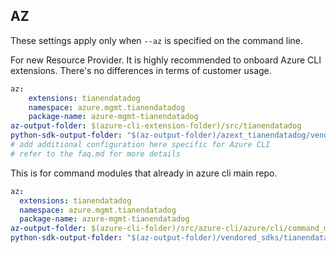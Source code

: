 ## AZ

These settings apply only when `--az` is specified on the command line.

For new Resource Provider. It is highly recommended to onboard Azure CLI extensions. There's no differences in terms of customer usage. 

``` yaml $(az) && $(target-mode) != 'core'
az:
    extensions: tianendatadog
    namespace: azure.mgmt.tianendatadog
    package-name: azure-mgmt-tianendatadog
az-output-folder: $(azure-cli-extension-folder)/src/tianendatadog
python-sdk-output-folder: "$(az-output-folder)/azext_tianendatadog/vendored_sdks/tianendatadog"
# add additional configuration here specific for Azure CLI
# refer to the faq.md for more details
```



This is for command modules that already in azure cli main repo. 
``` yaml $(az) && $(target-mode) == 'core'
az:
  extensions: tianendatadog
  namespace: azure.mgmt.tianendatadog
  package-name: azure-mgmt-tianendatadog
az-output-folder: $(azure-cli-folder)/src/azure-cli/azure/cli/command_modules/tianendatadog
python-sdk-output-folder: "$(az-output-folder)/vendored_sdks/tianendatadog"
``` 